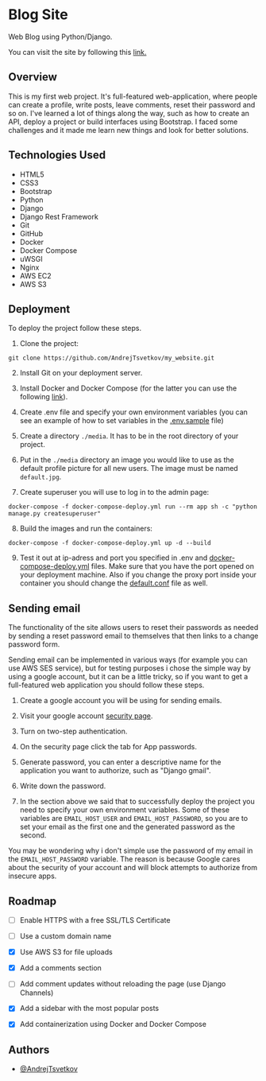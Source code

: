 
# Blog Site  

Web Blog using Python/Django.

You can visit the site by following this [link.](http://3.142.247.127/)

## Overview

This is my first web project. It's full-featured web-application, where people can create a profile, write posts, leave comments, reset their password and so on.
I've learned a lot of things along the way, such as how to create an API, deploy a project or build interfaces using Bootstrap. I faced some challenges and it made me
learn new things and look for better solutions.

## Technologies Used

- HTML5
- CSS3
- Bootstrap
- Python
- Django
- Django Rest Framework
- Git
- GitHub
- Docker
- Docker Compose
- uWSGI
- Nginx
- AWS EC2
- AWS S3

## Deployment

To deploy the project follow these steps.

1. Clone the project:

```Shell
git clone https://github.com/AndrejTsvetkov/my_website.git
```

2. Install Git on your deployment server.

3. Install Docker and Docker Compose (for the latter you can use the following [link](https://docs.docker.com/compose/install/)).

4. Create .env file and specify your own environment variables (you can see an example of how to set variables in the [.env.sample](./.env.sample) file)

5. Create a directory `./media`. It has to be in the root directory of your project.

6. Put in the `./media` directory an image you would like to use as the default profile picture for all new users.
The image must be named `default.jpg`.

7. Create superuser you will use to log in to the admin page:

```Shell
docker-compose -f docker-compose-deploy.yml run --rm app sh -c "python manage.py createsuperuser"
```

8. Build the images and run the containers:

```Shell
docker-compose -f docker-compose-deploy.yml up -d --build
```

9. Test it out at ip-adress and port you specified in .env and [docker-compose-deploy.yml](./docker-compose-deploy.yml) files.
Make sure that you have the port opened on your deployment machine. Also if you change the proxy port inside your container you should change the [default.conf](./proxy/default.conf) file as well.

## Sending email

The functionality of the site allows users to reset their passwords as needed by sending a reset password email to themselves that then links to a change password form.

Sending email can be implemented in various ways (for example you can use  AWS SES service), but for testing purposes i chose the simple way by using a google account, but
it can be a little tricky, so if you want to get a full-featured web application you should follow these steps.

1. Create a google account you will be using for sending emails.

2. Visit your google account [security page](https://myaccount.google.com/security).

3. Turn on two-step authentication. 

4. On the security page click the tab for App passwords.

5. Generate password, you can enter a descriptive name for the application you want to authorize, such as "Django gmail".

6. Write down the password.

7. In the section above we said that to successfully deploy the project you need to specify your own environment variables. 
Some of these variables are `EMAIL_HOST_USER` and `EMAIL_HOST_PASSWORD`, so you are to set your email as the first one and the generated password as the second.

You may be wondering why i don't simple use the password of my email in the `EMAIL_HOST_PASSWORD` variable. The reason is because Google cares about the security
of your account and will block attempts to authorize from insecure apps.

## Roadmap

- [ ] Enable HTTPS with a free SSL/TLS Certificate

- [ ] Use a custom domain name

- [x] Use AWS S3 for file uploads

- [x] Add a comments section

- [ ] Add comment updates without reloading the page (use Django Channels)

- [x] Add a sidebar with the most popular posts

- [x] Add containerization using Docker and Docker Compose

## Authors

- [@AndrejTsvetkov](https://www.github.com/AndrejTsvetkov)
